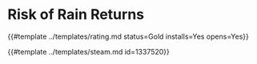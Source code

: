 # Risk of Rain Returns
<!-- script:Aliases [] -->

{{#template ../templates/rating.md status=Gold installs=Yes opens=Yes}}

{{#template ../templates/steam.md id=1337520}}
